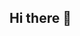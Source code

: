 ## Hi there 👋

<!--
**priyarane879/priyarane879** is a ✨ _special_ ✨ repository because its `README.md` (this file) appears on your GitHub profile.

Data Analyst | AI & ML Enthusiast | Web Scraping & Job Market Analytics

With 4.5 years of experience in software development and data analytics, I specialize in web scraping, data processing, and automation to extract valuable insights from large datasets. Currently, I work at Almabetter, where I automate job data collection from platforms like LinkedIn, Naukri, and Indeed to streamline the hiring process and support student placements.

Previously, I developed AI/ML models for a startup, including a deep learning solution to mask Aadhaar numbers for privacy protection. Additionally, I have worked on predictive analytics for Yes Bank, leveraging hypothesis testing to analyze market trends.

🔹 Technical Skills: Python, Web Scraping (BeautifulSoup, Selenium), SQL, Data Visualization (Tableau, Power BI), Machine Learning (Scikit-learn, TensorFlow), Cloud (AWS, GCP)

🎯 Currently Learning: Advanced Data Analytics, Soft Skills (Public Speaking, Leadership) through the Elevate Bootcamp

📌 Passionate about data-driven decision-making, I aim to grow into a leadership role in data science and analytics over the next five years. Let's connect and discuss AI, automation, and data strategy! 

